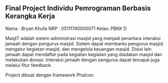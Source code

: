 ## Final Project Individu Pemrograman Berbasis Kerangka Kerja

Nama : Bryan Khufa
NRP : 05111740000071
Kelas: PBKK D

MasjIT adalah sistem administrasi masjid yang menjadi perantara interaksi jamaah dengan pengurus masjid. Sistem dapat membantu pengurus masjid mengatur kegiatan masjid, dan mengelola keuangan masjid. Disisi lain jamaah dapat mendaftar pada kegiatan kegiatan yang diadakan masjid dan melakukan donasi. Interaksi jamaah dengan pengurus dapat tercapai juga melalui fitur feedback. 

Project dibuat dengan framework Phalcon.
